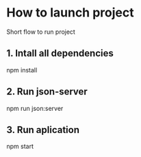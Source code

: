# How to launch project

Short flow to run project

## 1. Intall all dependencies

npm install

## 2. Run json-server

npm run json:server

## 3. Run aplication

npm start
